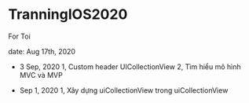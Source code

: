 # TranningIOS2020
For Toi

date: Aug 17th, 2020

- 3 Sep, 2020
1, Custom header UICollectionView
2, Tìm hiểu mô hình MVC và MVP

- Sep 1, 2020
1, Xây dựng uiCollectionView trong uiCollectionView
